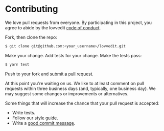 # Contributing

We love pull requests from everyone. By participating in this project, you
agree to abide by the lovvedit [code of conduct].

[code of conduct]: https://github.com/lovvedit/lovvedit/blob/master/CODE_OF_CONDUCT.md

Fork, then clone the repo:

```bash
$ git clone git@github.com:<your_username>/lovvedit.git
```

Make your change. Add tests for your change. Make the tests pass:

```bash
$ yarn test
```

Push to your fork and [submit a pull request][pr].

[pr]: https://github.com/lovvedit/lovvedit/compare/

At this point you're waiting on us. We like to at least comment on pull requests
within three business days (and, typically, one business day). We may suggest
some changes or improvements or alternatives.

Some things that will increase the chance that your pull request is accepted:

* Write tests.
* Follow our [style guide][style].
* Write a [good commit message][commit].

[style]: https://github.com/airbnb/javascript
[commit]: https://chris.beams.io/posts/git-commit/
